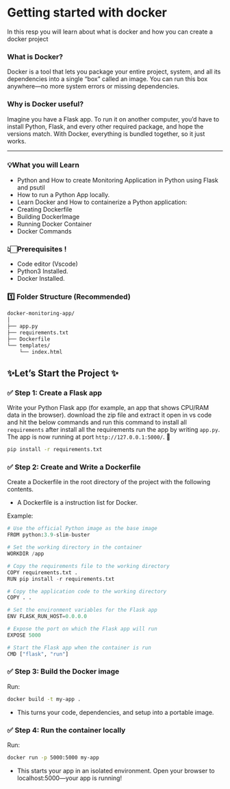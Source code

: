 # Getting started with docker 

In this resp you will learn about what is docker and how you can create a docker project

### What is Docker?
Docker is a tool that lets you package your entire project, system, and all its dependencies into a single “box” called an image. You can run this box anywhere—no more system errors or missing dependencies.

### Why is Docker useful?
Imagine you have a Flask app. To run it on another computer, you’d have to install Python, Flask, and every other required package, and hope the versions match. With Docker, everything is bundled together, so it just works.

---

### 💡What you will Learn
- Python and How to create Monitoring Application in Python using Flask and psutil
- How to run a Python App locally.
- Learn Docker and How to containerize a Python application:
- Creating Dockerfile
- Building DockerImage
- Running Docker Container
- Docker Commands

### 👆🏻Prerequisites !

- Code editor (Vscode)
- Python3 Installed.
- Docker Installed.

### 1️⃣ Folder Structure (Recommended)
```markdown
docker-monitoring-app/
│
├── app.py
├── requirements.txt
├── Dockerfile
└── templates/
    └── index.html
```

## ✨Let’s Start the Project ✨


### ✅ Step 1: Create a Flask app
Write your Python Flask app (for example, an app that shows CPU/RAM data in the browser). download the zip file and extract it open in vs code and hit the below commands and run this command to install all `requirements` after install all the requirements run the app by writing `app.py`. The app is now running at port `http://127.0.0.1:5000/`. 🚀 

```bash
pip install -r requirements.txt
```

### ✅ Step 2: Create and Write a Dockerfile
Create a Dockerfile in the root directory of the project with the following contents.
- A Dockerfile is a instruction list for Docker.
  
Example:
```python
# Use the official Python image as the base image
FROM python:3.9-slim-buster

# Set the working directory in the container
WORKDIR /app

# Copy the requirements file to the working directory
COPY requirements.txt .
RUN pip install -r requirements.txt

# Copy the application code to the working directory
COPY . .

# Set the environment variables for the Flask app
ENV FLASK_RUN_HOST=0.0.0.0

# Expose the port on which the Flask app will run
EXPOSE 5000

# Start the Flask app when the container is run
CMD ["flask", "run"]
```

### ✅ Step 3: Build the Docker image
Run:
```bash
docker build -t my-app .
```
- This turns your code, dependencies, and setup into a portable image.

### ✅ Step 4: Run the container locally
Run:
```bash
docker run -p 5000:5000 my-app
```
- This starts your app in an isolated environment. Open your browser to localhost:5000—your app is running!

